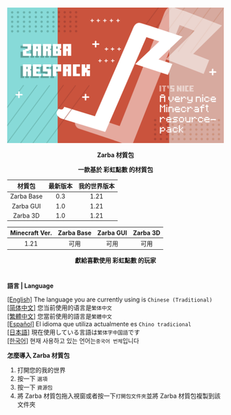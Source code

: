 ![Cover](https://github.com/ZfIxV/Zarba-Respack/blob/main/Zarba%20Respack%20-%20Header.png)
<div align="center">

**Zarba 材質包**

**一款基於 彩虹點數 的材質包**

| 材質包 | 最新版本 | 我的世界版本 |
| :-: | :-: | :-: |
| Zarba Base | 0.3 | 1.21 |
| Zarba GUI | 1.0 | 1.21 |
| Zarba 3D | 1.0 | 1.21 |

| Minecraft Ver. | Zarba Base | Zarba GUI | Zarba 3D |
| :-: | :-: | :-: | :-: |
| 1.21 | 可用 | 可用 | 可用 |

</div>

<div align="center">
  
**獻給喜歡使用 彩虹點數 的玩家**

</div>

#               

**語言 | Language**

[[English]](https://github.com/ZfIxV/Zarba-Respack/tree/main/README.md)   The language you are currently using is `Chinese (Traditional)`         
[[简体中文]](https://github.com/ZfIxV/Zarba-Respack/tree/main/README-SC.md)   您当前使用的语言是`繁体中文`         
[[繁體中文]](https://github.com/ZfIxV/Zarba-Respack/tree/main/README-TC.md)   您當前使用的語言是`繁體中文`         
[[Español]](https://github.com/ZfIxV/Zarba-Respack/tree/main/README-ES.md)   El idioma que utiliza actualmente es `Chino tradicional`        
[[日本語]](https://github.com/ZfIxV/Zarba-Respack/tree/main/README-JP.md)   現在使用している言語は`繁体字中国語`です        
[[한국어]](https://github.com/ZfIxV/Zarba-Respack/tree/main/README-KO.md)   현재 사용하고 있는 언어는`중국어 번체`입니다         

**怎麼導入 Zarba 材質包**

1. 打開您的我的世界
2. 按一下 `選項`
3. 按一下 `資源包`
4. 將 Zarba 材質包拖入視窗或者按一下`打開包文件夾`並將 Zarba 材質包複製到該文件夾